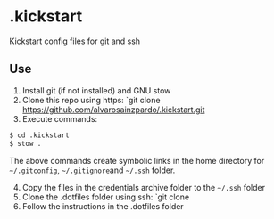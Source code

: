 # .kickstart
Kickstart config files for git and ssh

## Use

1. Install git (if not installed) and GNU stow
2. Clone this repo using https: `git clone https://github.com/alvarosainzpardo/.kickstart.git
3. Execute commands:

```bash
$ cd .kickstart
$ stow .
```

The above commands create symbolic links in the home directory for `~/.gitconfig`, `~/.gitignore`and `~/.ssh` folder.

4. Copy the files in the credentials archive folder to the `~/.ssh` folder
5. Clone the .dotfiles folder using ssh: `git clone 
6. Follow the instructions in the .dotfiles folder
